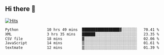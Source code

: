 ## Hi there 👋

<!--
**alihaqberdi/alihaqberdi** is a ✨ _special_ ✨ repository because its `README.md` (this file) appears on your GitHub profile.

Here are some ideas to get you started:

- 🔭 I’m currently working on ...
- 🌱 I’m currently learning ...
- 👯 I’m looking to collaborate on ...
- 🤔 I’m looking for help with ...
- 💬 Ask me about ...
- 📫 How to reach me: ...
- 😄 Pronouns: ...
- ⚡ Fun fact: ...
-->

[![Hits](https://hits.sh/github.com/alihaqberdi.svg)](https://hits.sh/github.com/alihaqberdi/)

<!--START_SECTION:waka-->

```txt
Python             10 hrs 49 mins  █████████████████▓░░░░░░░   70.41 %
XML                3 hrs 35 mins   ██████░░░░░░░░░░░░░░░░░░░   23.35 %
CSV file           18 mins         ▓░░░░░░░░░░░░░░░░░░░░░░░░   02.06 %
JavaScript         14 mins         ▒░░░░░░░░░░░░░░░░░░░░░░░░   01.61 %
textmate           12 mins         ▒░░░░░░░░░░░░░░░░░░░░░░░░   01.39 %
```

<!--END_SECTION:waka-->

